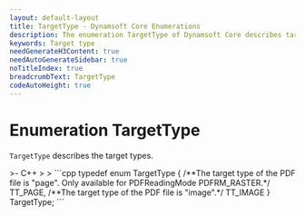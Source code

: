 ```yaml
---
layout: default-layout
title: TargetType - Dynamsoft Core Enumerations
description: The enumeration TargetType of Dynamsoft Core describes target types.
keywords: Target type
needGenerateH3Content: true
needAutoGenerateSidebar: true
noTitleIndex: true
breadcrumbText: TargetType
codeAutoHeight: true
---
```


# Enumeration TargetType

`TargetType` describes the target types.

<div class="sample-code-prefix template2"></div>
   >- C++
   >
>
```cpp
typedef enum TargetType
{
   /**The target type of the PDF file is "page". Only available for PDFReadingMode PDFRM_RASTER.*/
   TT_PAGE,
   /**The target type of the PDF file is "image".*/
   TT_IMAGE
} TargetType;
```
